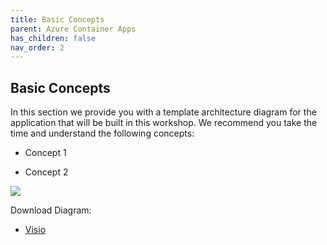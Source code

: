 ```yaml
---
title: Basic Concepts
parent: Azure Container Apps
has_children: false
nav_order: 2
---
```


 
## Basic Concepts

In this section we provide you with a template architecture diagram for the application that will be built in this workshop. We recommend you take the time and understand the following concepts:

- Concept 1

- Concept 2

![](https://docs.microsoft.com/en-us/azure/architecture/example-scenario/devops/media/automated-api-deployments-architecture-diagram.png)

Download Diagram:
- [Visio](https://arch-center.azureedge.net/automated-api-deployments-apiops-architecture-diagram.vsdx)

